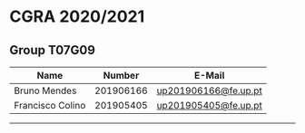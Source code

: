 # CGRA 2020/2021

## Group T07G09
| Name             | Number    | E-Mail             |
| ---------------- | --------- | ------------------ |
| Bruno Mendes     | 201906166 | up201906166@fe.up.pt |
| Francisco Colino | 201905405 | up201905405@fe.up.pt |

----

